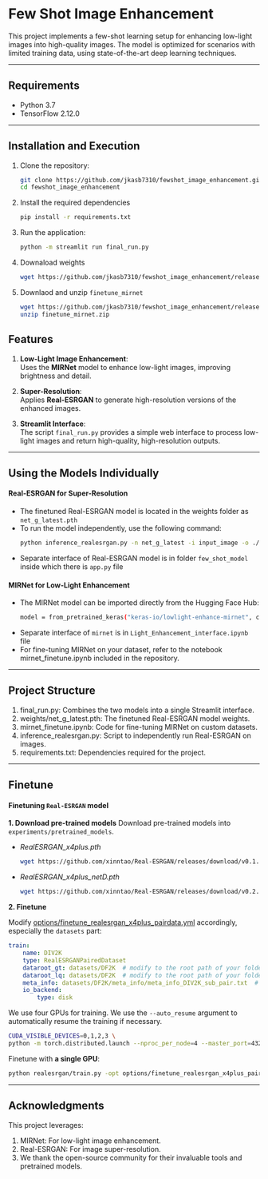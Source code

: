# Few Shot Image Enhancement

This project implements a few-shot learning setup for enhancing low-light images into high-quality images. The model is optimized for scenarios with limited training data, using state-of-the-art deep learning techniques.

---

## Requirements

- Python 3.7
- TensorFlow 2.12.0

---

## Installation and Execution

1. Clone the repository:
   ```bash
   git clone https://github.com/jkasb7310/fewshot_image_enhancement.git
   cd fewshot_image_enhancement
   ```
2. Install the required dependencies
    ```bash
    pip install -r requirements.txt
    ```
3. Run the application:
    ```bash
    python -m streamlit run final_run.py
    ```
4. Downaload weights
   ```bash
   wget https://github.com/jkasb7310/fewshot_image_enhancement/releases/download/model/net_g_latest.pth weights/net_g_latest.pth
   ```
5. Downlaod and unzip `finetune_mirnet`
   ```bash
   wget https://github.com/jkasb7310/fewshot_image_enhancement/releases/download/model/finetune_mirnet.zip finetune_mirnet.zip
   unzip finetune_mirnet.zip
   ```

## Features

1. **Low-Light Image Enhancement**:  
   Uses the **MIRNet** model to enhance low-light images, improving brightness and detail.

2. **Super-Resolution**:  
   Applies **Real-ESRGAN** to generate high-resolution versions of the enhanced images.

3. **Streamlit Interface**:  
   The script `final_run.py` provides a simple web interface to process low-light images and return high-quality, high-resolution outputs.

---

## Using the Models Individually
#### Real-ESRGAN for Super-Resolution
- The finetuned Real-ESRGAN model is located in the weights folder as `net_g_latest.pth`
- To run the model independently, use the following command:
    ```bash
    python inference_realesrgan.py -n net_g_latest -i input_image -o ./
    ```
- Separate interface of Real-ESRGAN model is in folder `few_shot_model` inside which there is `app.py` file
#### MIRNet for Low-Light Enhancement
- The MIRNet model can be imported directly from the Hugging Face Hub:
    ```bash
    model = from_pretrained_keras("keras-io/lowlight-enhance-mirnet", compile=False)
    ```
- Separate interface of `mirnet` is in `Light_Enhancement_interface.ipynb` file
- For fine-tuning MIRNet on your dataset, refer to the notebook mirnet_finetune.ipynb included in the repository.

---
## Project Structure
1. final_run.py: Combines the two models into a single Streamlit interface.
2. weights/net_g_latest.pth: The finetuned Real-ESRGAN model weights.
3. mirnet_finetune.ipynb: Code for fine-tuning MIRNet on custom datasets.
4. inference_realesrgan.py: Script to independently run Real-ESRGAN on images.
5. requirements.txt: Dependencies required for the project.
---
## Finetune
#### Finetuning `Real-ESRGAN` model
**1. Download pre-trained models**
Download pre-trained models into `experiments/pretrained_models`.
- *RealESRGAN_x4plus.pth*
    ```bash
    wget https://github.com/xinntao/Real-ESRGAN/releases/download/v0.1.0/RealESRGAN_x4plus.pth -P experiments/pretrained_models
    ```
- *RealESRGAN_x4plus_netD.pth*
    ```bash
    wget https://github.com/xinntao/Real-ESRGAN/releases/download/v0.2.2.3/RealESRGAN_x4plus_netD.pth -P experiments/pretrained_models
    ```

**2. Finetune**

Modify [options/finetune_realesrgan_x4plus_pairdata.yml](options/finetune_realesrgan_x4plus_pairdata.yml) accordingly, especially the `datasets` part:

```yml
train:
    name: DIV2K
    type: RealESRGANPairedDataset
    dataroot_gt: datasets/DF2K  # modify to the root path of your folder
    dataroot_lq: datasets/DF2K  # modify to the root path of your folder
    meta_info: datasets/DF2K/meta_info/meta_info_DIV2K_sub_pair.txt  # modify to your own generate meta info txt
    io_backend:
        type: disk
```

We use four GPUs for training. We use the `--auto_resume` argument to automatically resume the training if necessary.

```bash
CUDA_VISIBLE_DEVICES=0,1,2,3 \
python -m torch.distributed.launch --nproc_per_node=4 --master_port=4321 realesrgan/train.py -opt options/finetune_realesrgan_x4plus_pairdata.yml --launcher pytorch --auto_resume
```

Finetune with **a single GPU**:
```bash
python realesrgan/train.py -opt options/finetune_realesrgan_x4plus_pairdata.yml --auto_resume
```
---
## Acknowledgments
This project leverages:
1. MIRNet: For low-light image enhancement.
2. Real-ESRGAN: For image super-resolution.
3. We thank the open-source community for their invaluable tools and pretrained models.

